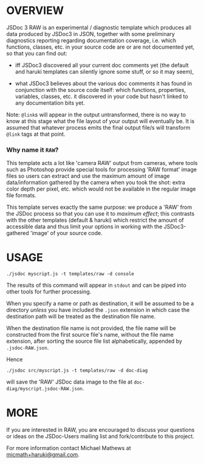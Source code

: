 OVERVIEW
========

JSDoc 3 RAW is an experimental / diagnostic template which produces all data produced by JSDoc3 in JSON, together with some preliminary diagnostics reporting regarding documentation coverage, i.e. which functions, classes, etc. in your source code are or are not documented yet, so that you can find out:

- iff JSDoc3 discovered all your current doc comments yet (the default and haruki templates can silently ignore some stuff, or so it may seem),

- what JSDoc3 believes about the various doc comments it has found in conjunction with the source code itself: which functions, properties, variables, classes, etc. it discovered in your code but hasn't linked to any documentation bits yet.


Note: `@link`s will appear in the output untransformed, there is no way to know at this stage what the file layout of your output will eventually be. It is assumed that whatever process emits the final output file/s will transform `@link` tags at that point.


### Why name it `RAW`?

This template acts a lot like 'camera RAW' output from cameras, where tools such as Photoshop provide special tools for processing 'RAW format' image files so users can extract and use the maximum amount of image data/information gathered by the camera when you took the shot: extra color depth per pixel, etc. which would not be available in the regular image file formats.

This template serves exactly the same purpose: we produce a 'RAW' from the JSDoc process so that you can use it to *maximum effect*; this contrasts with the other templates (default & haruki) which restrict the amount of accessible data and thus limit your options in working with the JSDoc3-gathered 'image' of your source code. 



USAGE
=====

    ./jsdoc myscript.js -t templates/raw -d console

The results of this command will appear in `stdout` and can be piped into other tools for further processing.

When you specify a name or path as destination, it will be assumed to be a directory *unless* you have included the `.json` extension in which case the destination path will be treated as the destination file name.

When the destination file name is not provided, the file name will be constructed from the first source file's name, without the file name extension, after sorting the source file list alphabetically, appended by `.jsdoc-RAW.json`. 

Hence

    ./jsdoc src/myscript.js -t templates/raw -d doc-diag

will save the 'RAW' JSDoc data image to the file at `doc-diag/myscript.jsdoc-RAW.json`. 



MORE
=====

If you are interested in RAW, you are encouraged to discuss your questions or ideas on the JSDoc-Users mailing list and fork/contribute to this project.

For more information contact Michael Mathews at <micmath+haruki@gmail.com>.
